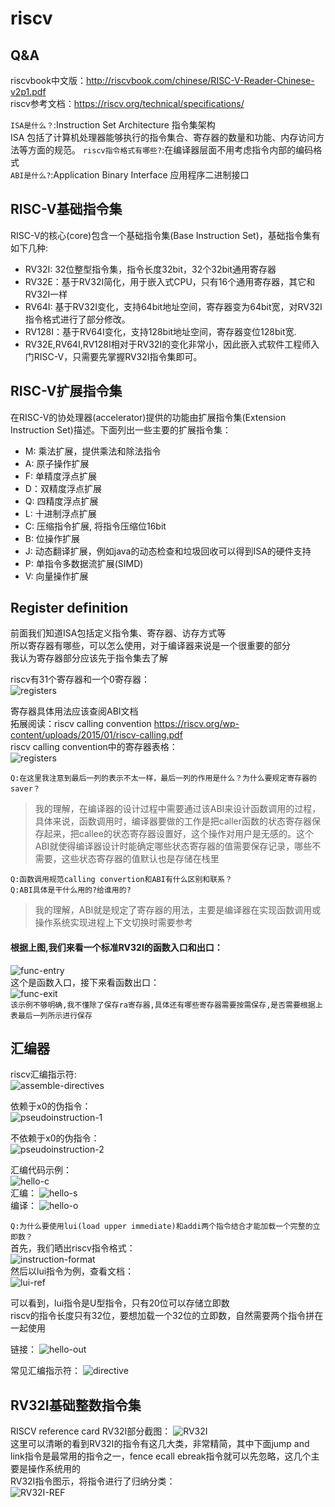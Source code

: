 # riscv
## Q&A
riscvbook中文版：http://riscvbook.com/chinese/RISC-V-Reader-Chinese-v2p1.pdf  
riscv参考文档：https://riscv.org/technical/specifications/  

`ISA是什么？`:Instruction Set Architecture 指令集架构  
ISA 包括了计算机处理器能够执行的指令集合、寄存器的数量和功能、内存访问方法等方面的规范。
`riscv指令格式有哪些?`:在编译器层面不用考虑指令内部的编码格式    
`ABI是什么?`:Application Binary Interface 应用程序二进制接口  

## RISC-V基础指令集
RISC-V的核心(core)包含一个基础指令集(Base Instruction Set)，基础指令集有如下几种:
  - RV32I: 32位整型指令集，指令长度32bit，32个32bit通用寄存器
  - RV32E：基于RV32I简化，用于嵌入式CPU，只有16个通用寄存器，其它和RV32I一样
  - RV64I: 基于RV32I变化，支持64bit地址空间，寄存器变为64bit宽，对RV32I指令格式进行了部分修改。
  - RV128I：基于RV64I变化，支持128bit地址空间，寄存器变位128bit宽.
  - RV32E,RV64I,RV128I相对于RV32I的变化非常小，因此嵌入式软件工程师入门RISC-V，只需要先掌握RV32I指令集即可。

## RISC-V扩展指令集
在RISC-V的协处理器(accelerator)提供的功能由扩展指令集(Extension Instruction Set)描述。下面列出一些主要的扩展指令集：

  - M: 乘法扩展，提供乘法和除法指令
  - A: 原子操作扩展
  - F: 单精度浮点扩展
  - D：双精度浮点扩展
  - Q: 四精度浮点扩展
  - L: 十进制浮点扩展
  - C: 压缩指令扩展, 将指令压缩位16bit
  - B: 位操作扩展
  - J: 动态翻译扩展，例如java的动态检查和垃圾回收可以得到ISA的硬件支持
  - P: 单指令多数据流扩展(SIMD)
  - V: 向量操作扩展

## Register definition  
前面我们知道ISA包括定义指令集、寄存器、访存方式等  
所以寄存器有哪些，可以怎么使用，对于编译器来说是一个很重要的部分  
我认为寄存器部分应该先于指令集去了解  

riscv有31个寄存器和一个0寄存器：  
![registers](./img-registers.png)  

寄存器具体用法应该查阅ABI文档  
拓展阅读：riscv calling convention https://riscv.org/wp-content/uploads/2015/01/riscv-calling.pdf  
riscv calling convention中的寄存器表格：  
![registers](./img-registers-2.png)  

`Q:在这里我注意到最后一列的表示不太一样，最后一列的作用是什么？为什么要规定寄存器的saver？`
> 我的理解，在编译器的设计过程中需要通过该ABI来设计函数调用的过程，具体来说，函数调用时，编译器要做的工作是把caller函数的状态寄存器保存起来，把callee的状态寄存器设置好，这个操作对用户是无感的。这个ABI就使得编译器设计时能确定哪些状态寄存器的值需要保存记录，哪些不需要，这些状态寄存器的值默认也是存储在栈里  

`Q:函数调用规范calling convertion和ABI有什么区别和联系？`  
`Q:ABI具体是干什么用的?给谁用的?`  
> 我的理解，ABI就是规定了寄存器的用法，主要是编译器在实现函数调用或操作系统实现进程上下文切换时需要参考  

#### 根据上图,我们来看一个标准RV32I的函数入口和出口：  
![func-entry](func-entry.png)  
这个是函数入口，接下来看函数出口：  
![func-exit](func-exit.png)  
`该示例不够明确,我不懂除了保存ra寄存器,具体还有哪些寄存器需要按需保存,是否需要根据上表最后一列所示进行保存`  

## 汇编器  
riscv汇编指示符:  
![assemble-directives](image.png)  

依赖于x0的伪指令：  
![pseudoinstruction-1](image-1.png)  

不依赖于x0的伪指令：  
![pseudoinstruction-2](image-2.png)  

汇编代码示例：  
![hello-c](image-3.png)  
汇编：
![hello-s](image-4.png)  
编译：
![hello-o](image-7.png)  

`Q:为什么要使用lui(load upper immediate)和addi两个指令结合才能加载一个完整的立即数？`  
首先，我们晒出riscv指令格式：  
![instruction-format](image-5.png)  
然后以lui指令为例，查看文档：  
![lui-ref](image-6.png)  

可以看到，lui指令是U型指令，只有20位可以存储立即数  
riscv的指令长度只有32位，要想加载一个32位的立即数，自然需要两个指令拼在一起使用  

链接： 
![hello-out](image-8.png)  


常见汇编指示符：
![directive](image-9.png)  

## RV32I基础整数指令集  
RISCV reference card RV32I部分截图：
![RV32I](image-10.png)  
这里可以清晰的看到RV32I的指令有这几大类，非常精简，其中下面jump and link指令是最常用的指令之一，fence ecall ebreak指令就可以先忽略，这几个主要是操作系统用的  
RV32I指令图示，将指令进行了归纳分类：  
![RV32I-REF](image-11.png)  
